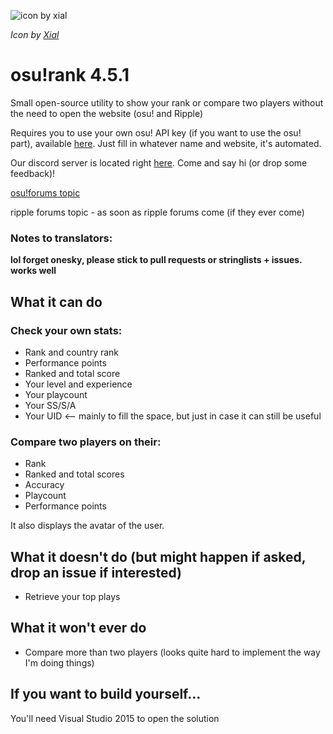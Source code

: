 ![icon by xial](http://puu.sh/stg7G/04ad0ed806.png)

_Icon by [Xial](https://osu.ppy.sh/u/Xial)_

# osu!rank 4.5.1

Small open-source utility to show your rank or compare two players without the need to open the website (osu! and Ripple)

Requires you to use your own osu! API key (if you want to use the osu! part), available [here](http://osu.ppy.sh/p/api). Just fill in whatever name and website, it's automated.

Our discord server is located right [here](https://discord.gg/3DkH4q6). Come and say hi (or drop some feedback)! 

[osu!forums topic](https://osu.ppy.sh/forum/t/478865)

ripple forums topic - as soon as ripple forums come (if they ever come)

### Notes to translators:

**lol forget onesky, please stick to pull requests or stringlists + issues. works well**

What it can do
--------------
### Check your own stats:
* Rank and country rank
* Performance points
* Ranked and total score
* Your level and experience
* Your playcount
* Your SS/S/A
* Your UID <-- mainly to fill the space, but just in case it can still be useful

### Compare two players on their:
* Rank
* Ranked and total scores
* Accuracy
* Playcount
* Performance points

It also displays the avatar of the user.

What it doesn't do (but might happen if asked, drop an issue if interested)
------------------------------------
* Retrieve your top plays

What it won't ever do
---------------------
* Compare more than two players (looks quite hard to implement the way I'm doing things)

If you want to build yourself...
--------------------------------
You'll need Visual Studio 2015 to open the solution
